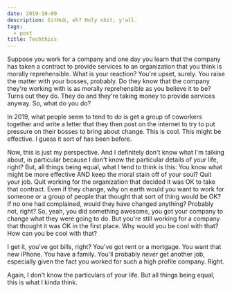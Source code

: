 ```yaml
---
date: 2019-10-09
description: GitHub, eh? Holy shit, y'all.
tags:
  - post
title: Techthics
---
```


Suppose you work for a company and one day you learn that the company has taken a contract to provide services to an organization that you think is morally reprehensible. What is your reaction? You're upset, surely. You raise the matter with your bosses, probably. Do they know that the company they're working with is as morally reprehensible as you believe it to be? Turns out they do. They do and they're taking money to provide services anyway. So, what do you do?

In 2019, what people seem to tend to do is get a group of coworkers together and write a letter that they then post on the internet to try to put pressure on their bosses to bring about change. This is cool. This might be effective. I guess it sort of has been before.

Now, this is just my perspective. And I definitely don't know what I'm talking about, in particular because I don't know the particular details of your life, right? But, all things being equal, what I tend to think is this: You know what might be more effective AND keep the moral stain off of your soul? Quit your job. Quit working for the organization that decided it was OK to take that contract. Even if they change, why on earth would you want to work for someone or a group of people that thought that sort of thing would be OK? If no one had complained, would they have changed anything? Probably not, right? So, yeah, you did something awesome, you got your company to change what they were going to do. But you're still working for a company that thought it was OK in the first place. Why would you be cool with that? How can you be cool with that?

I get it, you've got bills, right? You've got rent or a mortgage. You want that new iPhone. You have a family. You'll probably *never* get another job, especially given the fact you worked for such a high profile company. Right.

Again, I don't know the particulars of your life. But all things being equal, this is what I kinda think.
